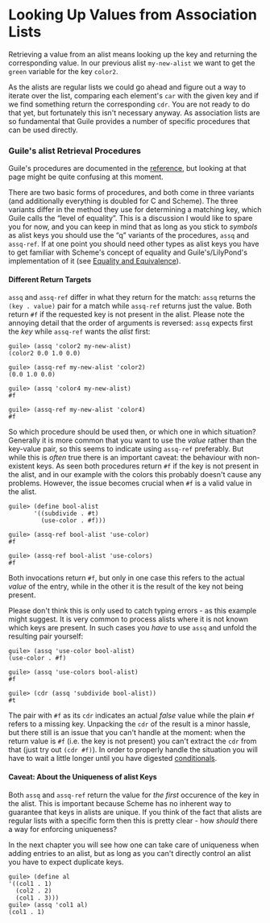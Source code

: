 # Looking Up Values from Association Lists

Retrieving a value from an alist means looking up the key and returning the
corresponding value.  In our previous alist `my-new-alist` we want to get the
`green` variable for the key `color2`.

As the alists are regular lists we could go ahead and figure out a way to
iterate over the list, comparing each element's `car` with the given key and if
we find something return the corresponding `cdr`.  You are not ready to do that
yet, but fortunately this isn't necessary anyway.  As association lists are so
fundamental that Guile provides a number of specific procedures that can be used
directly.

### Guile's alist Retrieval Procedures

Guile's procedures are documented in the
[reference](https://www.gnu.org/software/guile/docs/docs-1.8/guile-ref/Retrieving-Alist-Entries.html#Retrieving-Alist-Entries),
but looking at that page might be quite confusing at this moment.

There are two basic forms of procedures, and both come in three variants (and
additionally everything is doubled for C and Scheme).  The three variants differ
in the method they use for determining a matching key, which Guile calls the
“level of equality”.  This is a discussion I would like to spare you for now,
and you can keep in mind that as long as you stick to *symbols* as alist keys
you should use the “q” variants of the procedures, `assq` and `assq-ref`.  If at
one point you should need other types as alist keys you have to get familiar
with Scheme's concept of equality and Guile's/LilyPond's implementation of it 
(see [Equality and Equivalence](https://scheme-book.ursliska.de/scheme/equality.html)).

#### Different Return Targets

`assq` and `assq-ref` differ in what they return for the match: `assq` returns
the `(key . value)` pair for a match while `assq-ref` returns just the value.
Both return `#f` if the requested key is not present in the alist.  Please note
the annoying detail that the order of arguments is reversed: `assq` expects
first the *key* while `assq-ref` wants the *alist* first:

```
guile> (assq 'color2 my-new-alist)
(color2 0.0 1.0 0.0)

guile> (assq-ref my-new-alist 'color2)
(0.0 1.0 0.0)

guile> (assq 'color4 my-new-alist)
#f

guile> (assq-ref my-new-alist 'color4)
#f
```

So which procedure should be used then, or which one in which situation?
Generally it is more common that you want to use the *value* rather than the
key-value pair, so this seems to indicate using `assq-ref` preferably.  But
while this is *often* true there is an important caveat: the behaviour with
non-existent keys.  As seen both procedures return `#f` if the key is not
present in the alist, and in our example with the colors this probably doesn't
cause any problems.  However, the issue becomes crucial when `#f` is a valid
value in the alist.  

```
guile> (define bool-alist
       '((subdivide . #t)
         (use-color . #f)))

guile> (assq-ref bool-alist 'use-color)
#f

guile> (assq-ref bool-alist 'use-colors)
#f
```

Both invocations return `#f`, but only in one case this refers to the actual
*value* of the entry, while in the other it is the result of the key not being
present.

Please don't think this is only used to catch typing errors - as this example
might suggest.  It is very common to process alists where it is not known which
keys are present.  In such cases you *have* to use `assq` and unfold the
resulting pair yourself:

```
guile> (assq 'use-color bool-alist)
(use-color . #f)

guile> (assq 'use-colors bool-alist)
#f

guile> (cdr (assq 'subdivide bool-alist))
#t
```

The pair with `#f` as its `cdr` indicates an actual *false* value while the
plain `#f` refers to a missing key.  Unpacking the `cdr` of the result is a
minor hassle, but there still is an issue that you can't handle at the moment:
when the return value is `#f` (i.e. the key is not present) you can't extract
the `cdr` from that (just try out `(cdr #f)`).  In order to properly handle the
situation you will have to wait a little longer until you have digested
[conditionals](../conditionals.html).

#### Caveat: About the Uniqueness of alist Keys

Both `assq` and `assq-ref` return the value for *the first* occurence of the key
in the alist.  This is important because Scheme has no inherent way to guarantee
that keys in alists are unique.  If you think of the fact that alists are
regular lists with a specific form then this is pretty clear - how *should*
there a way for enforcing uniqueness?

In the next chapter you will see how one can take care of uniqueness when adding
entries to an alist, but as long as you can't directly control an alist you have
to expect duplicate keys.

```
guile> (define al
'((col1 . 1)
  (col2 . 2)
  (col1 . 3)))
guile> (assq 'col1 al)
(col1 . 1)
```
